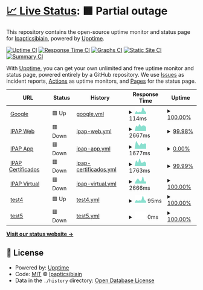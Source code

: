 # [📈 Live Status](https://Ipapticsjbiain.github.io/EstadoDePaginas): <!--live status--> **🟧 Partial outage**

This repository contains the open-source uptime monitor and status page for [Ipapticsjbiain](https://Ipapticsjbiain.github.io/EstadoDePaginas), powered by [Upptime](https://github.com/upptime/upptime).

[![Uptime CI](https://github.com/Ipapticsjbiain/EstadoDePaginas/workflows/Uptime%20CI/badge.svg)](https://github.com/Ipapticsjbiain/EstadoDePaginas/actions?query=workflow%3A%22Uptime+CI%22)
[![Response Time CI](https://github.com/Ipapticsjbiain/EstadoDePaginas/workflows/Response%20Time%20CI/badge.svg)](https://github.com/Ipapticsjbiain/EstadoDePaginas/actions?query=workflow%3A%22Response+Time+CI%22)
[![Graphs CI](https://github.com/Ipapticsjbiain/EstadoDePaginas/workflows/Graphs%20CI/badge.svg)](https://github.com/Ipapticsjbiain/EstadoDePaginas/actions?query=workflow%3A%22Graphs+CI%22)
[![Static Site CI](https://github.com/Ipapticsjbiain/EstadoDePaginas/workflows/Static%20Site%20CI/badge.svg)](https://github.com/Ipapticsjbiain/EstadoDePaginas/actions?query=workflow%3A%22Static+Site+CI%22)
[![Summary CI](https://github.com/Ipapticsjbiain/EstadoDePaginas/workflows/Summary%20CI/badge.svg)](https://github.com/Ipapticsjbiain/EstadoDePaginas/actions?query=workflow%3A%22Summary+CI%22)

With [Upptime](https://upptime.js.org), you can get your own unlimited and free uptime monitor and status page, powered entirely by a GitHub repository. We use [Issues](https://github.com/Ipapticsjbiain/EstadoDePaginas/issues) as incident reports, [Actions](https://github.com/Ipapticsjbiain/EstadoDePaginas/actions) as uptime monitors, and [Pages](https://Ipapticsjbiain.github.io/EstadoDePaginas) for the status page.

<!--start: status pages-->
<!-- This summary is generated by Upptime (https://github.com/upptime/upptime) -->
<!-- Do not edit this manually, your changes will be overwritten -->
<!-- prettier-ignore -->
| URL | Status | History | Response Time | Uptime |
| --- | ------ | ------- | ------------- | ------ |
| <img alt="" src="https://icons.duckduckgo.com/ip3/www.google.com.ico" height="13"> [Google](https://www.google.com) | 🟩 Up | [google.yml](https://github.com/Ipapticsjbiain/EstadoDePaginas/commits/HEAD/history/google.yml) | <details><summary><img alt="Response time graph" src="./graphs/google/response-time-week.png" height="20"> 114ms</summary><br><a href="https://Ipapticsjbiain.github.io/EstadoDePaginas/history/google"><img alt="Response time 108" src="https://img.shields.io/endpoint?url=https%3A%2F%2Fraw.githubusercontent.com%2FIpapticsjbiain%2FEstadoDePaginas%2FHEAD%2Fapi%2Fgoogle%2Fresponse-time.json"></a><br><a href="https://Ipapticsjbiain.github.io/EstadoDePaginas/history/google"><img alt="24-hour response time 70" src="https://img.shields.io/endpoint?url=https%3A%2F%2Fraw.githubusercontent.com%2FIpapticsjbiain%2FEstadoDePaginas%2FHEAD%2Fapi%2Fgoogle%2Fresponse-time-day.json"></a><br><a href="https://Ipapticsjbiain.github.io/EstadoDePaginas/history/google"><img alt="7-day response time 114" src="https://img.shields.io/endpoint?url=https%3A%2F%2Fraw.githubusercontent.com%2FIpapticsjbiain%2FEstadoDePaginas%2FHEAD%2Fapi%2Fgoogle%2Fresponse-time-week.json"></a><br><a href="https://Ipapticsjbiain.github.io/EstadoDePaginas/history/google"><img alt="30-day response time 100" src="https://img.shields.io/endpoint?url=https%3A%2F%2Fraw.githubusercontent.com%2FIpapticsjbiain%2FEstadoDePaginas%2FHEAD%2Fapi%2Fgoogle%2Fresponse-time-month.json"></a><br><a href="https://Ipapticsjbiain.github.io/EstadoDePaginas/history/google"><img alt="1-year response time 108" src="https://img.shields.io/endpoint?url=https%3A%2F%2Fraw.githubusercontent.com%2FIpapticsjbiain%2FEstadoDePaginas%2FHEAD%2Fapi%2Fgoogle%2Fresponse-time-year.json"></a></details> | <details><summary><a href="https://Ipapticsjbiain.github.io/EstadoDePaginas/history/google">100.00%</a></summary><a href="https://Ipapticsjbiain.github.io/EstadoDePaginas/history/google"><img alt="All-time uptime 100.00%" src="https://img.shields.io/endpoint?url=https%3A%2F%2Fraw.githubusercontent.com%2FIpapticsjbiain%2FEstadoDePaginas%2FHEAD%2Fapi%2Fgoogle%2Fuptime.json"></a><br><a href="https://Ipapticsjbiain.github.io/EstadoDePaginas/history/google"><img alt="24-hour uptime 100.00%" src="https://img.shields.io/endpoint?url=https%3A%2F%2Fraw.githubusercontent.com%2FIpapticsjbiain%2FEstadoDePaginas%2FHEAD%2Fapi%2Fgoogle%2Fuptime-day.json"></a><br><a href="https://Ipapticsjbiain.github.io/EstadoDePaginas/history/google"><img alt="7-day uptime 100.00%" src="https://img.shields.io/endpoint?url=https%3A%2F%2Fraw.githubusercontent.com%2FIpapticsjbiain%2FEstadoDePaginas%2FHEAD%2Fapi%2Fgoogle%2Fuptime-week.json"></a><br><a href="https://Ipapticsjbiain.github.io/EstadoDePaginas/history/google"><img alt="30-day uptime 100.00%" src="https://img.shields.io/endpoint?url=https%3A%2F%2Fraw.githubusercontent.com%2FIpapticsjbiain%2FEstadoDePaginas%2FHEAD%2Fapi%2Fgoogle%2Fuptime-month.json"></a><br><a href="https://Ipapticsjbiain.github.io/EstadoDePaginas/history/google"><img alt="1-year uptime 99.99%" src="https://img.shields.io/endpoint?url=https%3A%2F%2Fraw.githubusercontent.com%2FIpapticsjbiain%2FEstadoDePaginas%2FHEAD%2Fapi%2Fgoogle%2Fuptime-year.json"></a></details>
| <img alt="" src="https://icons.duckduckgo.com/ip3/ipap.chaco.gov.ar.ico" height="13"> [IPAP Web](http://ipap.chaco.gov.ar) | 🟥 Down | [ipap-web.yml](https://github.com/Ipapticsjbiain/EstadoDePaginas/commits/HEAD/history/ipap-web.yml) | <details><summary><img alt="Response time graph" src="./graphs/ipap-web/response-time-week.png" height="20"> 2667ms</summary><br><a href="https://Ipapticsjbiain.github.io/EstadoDePaginas/history/ipap-web"><img alt="Response time 4261" src="https://img.shields.io/endpoint?url=https%3A%2F%2Fraw.githubusercontent.com%2FIpapticsjbiain%2FEstadoDePaginas%2FHEAD%2Fapi%2Fipap-web%2Fresponse-time.json"></a><br><a href="https://Ipapticsjbiain.github.io/EstadoDePaginas/history/ipap-web"><img alt="24-hour response time 1998" src="https://img.shields.io/endpoint?url=https%3A%2F%2Fraw.githubusercontent.com%2FIpapticsjbiain%2FEstadoDePaginas%2FHEAD%2Fapi%2Fipap-web%2Fresponse-time-day.json"></a><br><a href="https://Ipapticsjbiain.github.io/EstadoDePaginas/history/ipap-web"><img alt="7-day response time 2667" src="https://img.shields.io/endpoint?url=https%3A%2F%2Fraw.githubusercontent.com%2FIpapticsjbiain%2FEstadoDePaginas%2FHEAD%2Fapi%2Fipap-web%2Fresponse-time-week.json"></a><br><a href="https://Ipapticsjbiain.github.io/EstadoDePaginas/history/ipap-web"><img alt="30-day response time 2548" src="https://img.shields.io/endpoint?url=https%3A%2F%2Fraw.githubusercontent.com%2FIpapticsjbiain%2FEstadoDePaginas%2FHEAD%2Fapi%2Fipap-web%2Fresponse-time-month.json"></a><br><a href="https://Ipapticsjbiain.github.io/EstadoDePaginas/history/ipap-web"><img alt="1-year response time 4632" src="https://img.shields.io/endpoint?url=https%3A%2F%2Fraw.githubusercontent.com%2FIpapticsjbiain%2FEstadoDePaginas%2FHEAD%2Fapi%2Fipap-web%2Fresponse-time-year.json"></a></details> | <details><summary><a href="https://Ipapticsjbiain.github.io/EstadoDePaginas/history/ipap-web">99.98%</a></summary><a href="https://Ipapticsjbiain.github.io/EstadoDePaginas/history/ipap-web"><img alt="All-time uptime 96.95%" src="https://img.shields.io/endpoint?url=https%3A%2F%2Fraw.githubusercontent.com%2FIpapticsjbiain%2FEstadoDePaginas%2FHEAD%2Fapi%2Fipap-web%2Fuptime.json"></a><br><a href="https://Ipapticsjbiain.github.io/EstadoDePaginas/history/ipap-web"><img alt="24-hour uptime 99.88%" src="https://img.shields.io/endpoint?url=https%3A%2F%2Fraw.githubusercontent.com%2FIpapticsjbiain%2FEstadoDePaginas%2FHEAD%2Fapi%2Fipap-web%2Fuptime-day.json"></a><br><a href="https://Ipapticsjbiain.github.io/EstadoDePaginas/history/ipap-web"><img alt="7-day uptime 99.98%" src="https://img.shields.io/endpoint?url=https%3A%2F%2Fraw.githubusercontent.com%2FIpapticsjbiain%2FEstadoDePaginas%2FHEAD%2Fapi%2Fipap-web%2Fuptime-week.json"></a><br><a href="https://Ipapticsjbiain.github.io/EstadoDePaginas/history/ipap-web"><img alt="30-day uptime 100.00%" src="https://img.shields.io/endpoint?url=https%3A%2F%2Fraw.githubusercontent.com%2FIpapticsjbiain%2FEstadoDePaginas%2FHEAD%2Fapi%2Fipap-web%2Fuptime-month.json"></a><br><a href="https://Ipapticsjbiain.github.io/EstadoDePaginas/history/ipap-web"><img alt="1-year uptime 99.77%" src="https://img.shields.io/endpoint?url=https%3A%2F%2Fraw.githubusercontent.com%2FIpapticsjbiain%2FEstadoDePaginas%2FHEAD%2Fapi%2Fipap-web%2Fuptime-year.json"></a></details>
| <img alt="" src="https://icons.duckduckgo.com/ip3/app.ipap.chaco.gov.ar.ico" height="13"> [IPAP App](http://app.ipap.chaco.gov.ar/asistencias_beta) | 🟥 Down | [ipap-app.yml](https://github.com/Ipapticsjbiain/EstadoDePaginas/commits/HEAD/history/ipap-app.yml) | <details><summary><img alt="Response time graph" src="./graphs/ipap-app/response-time-week.png" height="20"> 1677ms</summary><br><a href="https://Ipapticsjbiain.github.io/EstadoDePaginas/history/ipap-app"><img alt="Response time 3327" src="https://img.shields.io/endpoint?url=https%3A%2F%2Fraw.githubusercontent.com%2FIpapticsjbiain%2FEstadoDePaginas%2FHEAD%2Fapi%2Fipap-app%2Fresponse-time.json"></a><br><a href="https://Ipapticsjbiain.github.io/EstadoDePaginas/history/ipap-app"><img alt="24-hour response time 1652" src="https://img.shields.io/endpoint?url=https%3A%2F%2Fraw.githubusercontent.com%2FIpapticsjbiain%2FEstadoDePaginas%2FHEAD%2Fapi%2Fipap-app%2Fresponse-time-day.json"></a><br><a href="https://Ipapticsjbiain.github.io/EstadoDePaginas/history/ipap-app"><img alt="7-day response time 1677" src="https://img.shields.io/endpoint?url=https%3A%2F%2Fraw.githubusercontent.com%2FIpapticsjbiain%2FEstadoDePaginas%2FHEAD%2Fapi%2Fipap-app%2Fresponse-time-week.json"></a><br><a href="https://Ipapticsjbiain.github.io/EstadoDePaginas/history/ipap-app"><img alt="30-day response time 1599" src="https://img.shields.io/endpoint?url=https%3A%2F%2Fraw.githubusercontent.com%2FIpapticsjbiain%2FEstadoDePaginas%2FHEAD%2Fapi%2Fipap-app%2Fresponse-time-month.json"></a><br><a href="https://Ipapticsjbiain.github.io/EstadoDePaginas/history/ipap-app"><img alt="1-year response time 3554" src="https://img.shields.io/endpoint?url=https%3A%2F%2Fraw.githubusercontent.com%2FIpapticsjbiain%2FEstadoDePaginas%2FHEAD%2Fapi%2Fipap-app%2Fresponse-time-year.json"></a></details> | <details><summary><a href="https://Ipapticsjbiain.github.io/EstadoDePaginas/history/ipap-app">0.00%</a></summary><a href="https://Ipapticsjbiain.github.io/EstadoDePaginas/history/ipap-app"><img alt="All-time uptime 11.22%" src="https://img.shields.io/endpoint?url=https%3A%2F%2Fraw.githubusercontent.com%2FIpapticsjbiain%2FEstadoDePaginas%2FHEAD%2Fapi%2Fipap-app%2Fuptime.json"></a><br><a href="https://Ipapticsjbiain.github.io/EstadoDePaginas/history/ipap-app"><img alt="24-hour uptime 0.00%" src="https://img.shields.io/endpoint?url=https%3A%2F%2Fraw.githubusercontent.com%2FIpapticsjbiain%2FEstadoDePaginas%2FHEAD%2Fapi%2Fipap-app%2Fuptime-day.json"></a><br><a href="https://Ipapticsjbiain.github.io/EstadoDePaginas/history/ipap-app"><img alt="7-day uptime 0.00%" src="https://img.shields.io/endpoint?url=https%3A%2F%2Fraw.githubusercontent.com%2FIpapticsjbiain%2FEstadoDePaginas%2FHEAD%2Fapi%2Fipap-app%2Fuptime-week.json"></a><br><a href="https://Ipapticsjbiain.github.io/EstadoDePaginas/history/ipap-app"><img alt="30-day uptime 1.38%" src="https://img.shields.io/endpoint?url=https%3A%2F%2Fraw.githubusercontent.com%2FIpapticsjbiain%2FEstadoDePaginas%2FHEAD%2Fapi%2Fipap-app%2Fuptime-month.json"></a><br><a href="https://Ipapticsjbiain.github.io/EstadoDePaginas/history/ipap-app"><img alt="1-year uptime 0.00%" src="https://img.shields.io/endpoint?url=https%3A%2F%2Fraw.githubusercontent.com%2FIpapticsjbiain%2FEstadoDePaginas%2FHEAD%2Fapi%2Fipap-app%2Fuptime-year.json"></a></details>
| <img alt="" src="https://icons.duckduckgo.com/ip3/certificados.ipap.chaco.gov.ar.ico" height="13"> [IPAP Certificados](http://certificados.ipap.chaco.gov.ar) | 🟥 Down | [ipap-certificados.yml](https://github.com/Ipapticsjbiain/EstadoDePaginas/commits/HEAD/history/ipap-certificados.yml) | <details><summary><img alt="Response time graph" src="./graphs/ipap-certificados/response-time-week.png" height="20"> 1763ms</summary><br><a href="https://Ipapticsjbiain.github.io/EstadoDePaginas/history/ipap-certificados"><img alt="Response time 3391" src="https://img.shields.io/endpoint?url=https%3A%2F%2Fraw.githubusercontent.com%2FIpapticsjbiain%2FEstadoDePaginas%2FHEAD%2Fapi%2Fipap-certificados%2Fresponse-time.json"></a><br><a href="https://Ipapticsjbiain.github.io/EstadoDePaginas/history/ipap-certificados"><img alt="24-hour response time 1222" src="https://img.shields.io/endpoint?url=https%3A%2F%2Fraw.githubusercontent.com%2FIpapticsjbiain%2FEstadoDePaginas%2FHEAD%2Fapi%2Fipap-certificados%2Fresponse-time-day.json"></a><br><a href="https://Ipapticsjbiain.github.io/EstadoDePaginas/history/ipap-certificados"><img alt="7-day response time 1763" src="https://img.shields.io/endpoint?url=https%3A%2F%2Fraw.githubusercontent.com%2FIpapticsjbiain%2FEstadoDePaginas%2FHEAD%2Fapi%2Fipap-certificados%2Fresponse-time-week.json"></a><br><a href="https://Ipapticsjbiain.github.io/EstadoDePaginas/history/ipap-certificados"><img alt="30-day response time 1605" src="https://img.shields.io/endpoint?url=https%3A%2F%2Fraw.githubusercontent.com%2FIpapticsjbiain%2FEstadoDePaginas%2FHEAD%2Fapi%2Fipap-certificados%2Fresponse-time-month.json"></a><br><a href="https://Ipapticsjbiain.github.io/EstadoDePaginas/history/ipap-certificados"><img alt="1-year response time 3443" src="https://img.shields.io/endpoint?url=https%3A%2F%2Fraw.githubusercontent.com%2FIpapticsjbiain%2FEstadoDePaginas%2FHEAD%2Fapi%2Fipap-certificados%2Fresponse-time-year.json"></a></details> | <details><summary><a href="https://Ipapticsjbiain.github.io/EstadoDePaginas/history/ipap-certificados">99.99%</a></summary><a href="https://Ipapticsjbiain.github.io/EstadoDePaginas/history/ipap-certificados"><img alt="All-time uptime 97.01%" src="https://img.shields.io/endpoint?url=https%3A%2F%2Fraw.githubusercontent.com%2FIpapticsjbiain%2FEstadoDePaginas%2FHEAD%2Fapi%2Fipap-certificados%2Fuptime.json"></a><br><a href="https://Ipapticsjbiain.github.io/EstadoDePaginas/history/ipap-certificados"><img alt="24-hour uptime 99.95%" src="https://img.shields.io/endpoint?url=https%3A%2F%2Fraw.githubusercontent.com%2FIpapticsjbiain%2FEstadoDePaginas%2FHEAD%2Fapi%2Fipap-certificados%2Fuptime-day.json"></a><br><a href="https://Ipapticsjbiain.github.io/EstadoDePaginas/history/ipap-certificados"><img alt="7-day uptime 99.99%" src="https://img.shields.io/endpoint?url=https%3A%2F%2Fraw.githubusercontent.com%2FIpapticsjbiain%2FEstadoDePaginas%2FHEAD%2Fapi%2Fipap-certificados%2Fuptime-week.json"></a><br><a href="https://Ipapticsjbiain.github.io/EstadoDePaginas/history/ipap-certificados"><img alt="30-day uptime 100.00%" src="https://img.shields.io/endpoint?url=https%3A%2F%2Fraw.githubusercontent.com%2FIpapticsjbiain%2FEstadoDePaginas%2FHEAD%2Fapi%2Fipap-certificados%2Fuptime-month.json"></a><br><a href="https://Ipapticsjbiain.github.io/EstadoDePaginas/history/ipap-certificados"><img alt="1-year uptime 99.82%" src="https://img.shields.io/endpoint?url=https%3A%2F%2Fraw.githubusercontent.com%2FIpapticsjbiain%2FEstadoDePaginas%2FHEAD%2Fapi%2Fipap-certificados%2Fuptime-year.json"></a></details>
| <img alt="" src="https://icons.duckduckgo.com/ip3/ipapvirtual.chaco.gov.ar.ico" height="13"> [IPAP Virtual](http://ipapvirtual.chaco.gov.ar) | 🟥 Down | [ipap-virtual.yml](https://github.com/Ipapticsjbiain/EstadoDePaginas/commits/HEAD/history/ipap-virtual.yml) | <details><summary><img alt="Response time graph" src="./graphs/ipap-virtual/response-time-week.png" height="20"> 2666ms</summary><br><a href="https://Ipapticsjbiain.github.io/EstadoDePaginas/history/ipap-virtual"><img alt="Response time 3470" src="https://img.shields.io/endpoint?url=https%3A%2F%2Fraw.githubusercontent.com%2FIpapticsjbiain%2FEstadoDePaginas%2FHEAD%2Fapi%2Fipap-virtual%2Fresponse-time.json"></a><br><a href="https://Ipapticsjbiain.github.io/EstadoDePaginas/history/ipap-virtual"><img alt="24-hour response time 1612" src="https://img.shields.io/endpoint?url=https%3A%2F%2Fraw.githubusercontent.com%2FIpapticsjbiain%2FEstadoDePaginas%2FHEAD%2Fapi%2Fipap-virtual%2Fresponse-time-day.json"></a><br><a href="https://Ipapticsjbiain.github.io/EstadoDePaginas/history/ipap-virtual"><img alt="7-day response time 2666" src="https://img.shields.io/endpoint?url=https%3A%2F%2Fraw.githubusercontent.com%2FIpapticsjbiain%2FEstadoDePaginas%2FHEAD%2Fapi%2Fipap-virtual%2Fresponse-time-week.json"></a><br><a href="https://Ipapticsjbiain.github.io/EstadoDePaginas/history/ipap-virtual"><img alt="30-day response time 2013" src="https://img.shields.io/endpoint?url=https%3A%2F%2Fraw.githubusercontent.com%2FIpapticsjbiain%2FEstadoDePaginas%2FHEAD%2Fapi%2Fipap-virtual%2Fresponse-time-month.json"></a><br><a href="https://Ipapticsjbiain.github.io/EstadoDePaginas/history/ipap-virtual"><img alt="1-year response time 3864" src="https://img.shields.io/endpoint?url=https%3A%2F%2Fraw.githubusercontent.com%2FIpapticsjbiain%2FEstadoDePaginas%2FHEAD%2Fapi%2Fipap-virtual%2Fresponse-time-year.json"></a></details> | <details><summary><a href="https://Ipapticsjbiain.github.io/EstadoDePaginas/history/ipap-virtual">100.00%</a></summary><a href="https://Ipapticsjbiain.github.io/EstadoDePaginas/history/ipap-virtual"><img alt="All-time uptime 99.84%" src="https://img.shields.io/endpoint?url=https%3A%2F%2Fraw.githubusercontent.com%2FIpapticsjbiain%2FEstadoDePaginas%2FHEAD%2Fapi%2Fipap-virtual%2Fuptime.json"></a><br><a href="https://Ipapticsjbiain.github.io/EstadoDePaginas/history/ipap-virtual"><img alt="24-hour uptime 99.99%" src="https://img.shields.io/endpoint?url=https%3A%2F%2Fraw.githubusercontent.com%2FIpapticsjbiain%2FEstadoDePaginas%2FHEAD%2Fapi%2Fipap-virtual%2Fuptime-day.json"></a><br><a href="https://Ipapticsjbiain.github.io/EstadoDePaginas/history/ipap-virtual"><img alt="7-day uptime 100.00%" src="https://img.shields.io/endpoint?url=https%3A%2F%2Fraw.githubusercontent.com%2FIpapticsjbiain%2FEstadoDePaginas%2FHEAD%2Fapi%2Fipap-virtual%2Fuptime-week.json"></a><br><a href="https://Ipapticsjbiain.github.io/EstadoDePaginas/history/ipap-virtual"><img alt="30-day uptime 100.00%" src="https://img.shields.io/endpoint?url=https%3A%2F%2Fraw.githubusercontent.com%2FIpapticsjbiain%2FEstadoDePaginas%2FHEAD%2Fapi%2Fipap-virtual%2Fuptime-month.json"></a><br><a href="https://Ipapticsjbiain.github.io/EstadoDePaginas/history/ipap-virtual"><img alt="1-year uptime 99.82%" src="https://img.shields.io/endpoint?url=https%3A%2F%2Fraw.githubusercontent.com%2FIpapticsjbiain%2FEstadoDePaginas%2FHEAD%2Fapi%2Fipap-virtual%2Fuptime-year.json"></a></details>
| <img alt="" src="https://icons.duckduckgo.com/ip3/www.google.com.ico" height="13"> [test4](https://www.google.com) | 🟩 Up | [test4.yml](https://github.com/Ipapticsjbiain/EstadoDePaginas/commits/HEAD/history/test4.yml) | <details><summary><img alt="Response time graph" src="./graphs/test4/response-time-week.png" height="20"> 95ms</summary><br><a href="https://Ipapticsjbiain.github.io/EstadoDePaginas/history/test4"><img alt="Response time 96" src="https://img.shields.io/endpoint?url=https%3A%2F%2Fraw.githubusercontent.com%2FIpapticsjbiain%2FEstadoDePaginas%2FHEAD%2Fapi%2Ftest4%2Fresponse-time.json"></a><br><a href="https://Ipapticsjbiain.github.io/EstadoDePaginas/history/test4"><img alt="24-hour response time 55" src="https://img.shields.io/endpoint?url=https%3A%2F%2Fraw.githubusercontent.com%2FIpapticsjbiain%2FEstadoDePaginas%2FHEAD%2Fapi%2Ftest4%2Fresponse-time-day.json"></a><br><a href="https://Ipapticsjbiain.github.io/EstadoDePaginas/history/test4"><img alt="7-day response time 95" src="https://img.shields.io/endpoint?url=https%3A%2F%2Fraw.githubusercontent.com%2FIpapticsjbiain%2FEstadoDePaginas%2FHEAD%2Fapi%2Ftest4%2Fresponse-time-week.json"></a><br><a href="https://Ipapticsjbiain.github.io/EstadoDePaginas/history/test4"><img alt="30-day response time 96" src="https://img.shields.io/endpoint?url=https%3A%2F%2Fraw.githubusercontent.com%2FIpapticsjbiain%2FEstadoDePaginas%2FHEAD%2Fapi%2Ftest4%2Fresponse-time-month.json"></a><br><a href="https://Ipapticsjbiain.github.io/EstadoDePaginas/history/test4"><img alt="1-year response time 100" src="https://img.shields.io/endpoint?url=https%3A%2F%2Fraw.githubusercontent.com%2FIpapticsjbiain%2FEstadoDePaginas%2FHEAD%2Fapi%2Ftest4%2Fresponse-time-year.json"></a></details> | <details><summary><a href="https://Ipapticsjbiain.github.io/EstadoDePaginas/history/test4">100.00%</a></summary><a href="https://Ipapticsjbiain.github.io/EstadoDePaginas/history/test4"><img alt="All-time uptime 100.00%" src="https://img.shields.io/endpoint?url=https%3A%2F%2Fraw.githubusercontent.com%2FIpapticsjbiain%2FEstadoDePaginas%2FHEAD%2Fapi%2Ftest4%2Fuptime.json"></a><br><a href="https://Ipapticsjbiain.github.io/EstadoDePaginas/history/test4"><img alt="24-hour uptime 100.00%" src="https://img.shields.io/endpoint?url=https%3A%2F%2Fraw.githubusercontent.com%2FIpapticsjbiain%2FEstadoDePaginas%2FHEAD%2Fapi%2Ftest4%2Fuptime-day.json"></a><br><a href="https://Ipapticsjbiain.github.io/EstadoDePaginas/history/test4"><img alt="7-day uptime 100.00%" src="https://img.shields.io/endpoint?url=https%3A%2F%2Fraw.githubusercontent.com%2FIpapticsjbiain%2FEstadoDePaginas%2FHEAD%2Fapi%2Ftest4%2Fuptime-week.json"></a><br><a href="https://Ipapticsjbiain.github.io/EstadoDePaginas/history/test4"><img alt="30-day uptime 100.00%" src="https://img.shields.io/endpoint?url=https%3A%2F%2Fraw.githubusercontent.com%2FIpapticsjbiain%2FEstadoDePaginas%2FHEAD%2Fapi%2Ftest4%2Fuptime-month.json"></a><br><a href="https://Ipapticsjbiain.github.io/EstadoDePaginas/history/test4"><img alt="1-year uptime 99.99%" src="https://img.shields.io/endpoint?url=https%3A%2F%2Fraw.githubusercontent.com%2FIpapticsjbiain%2FEstadoDePaginas%2FHEAD%2Fapi%2Ftest4%2Fuptime-year.json"></a></details>
| <img alt="" src="https://icons.duckduckgo.com/ip3/asdadsds.chaco.gov.ara.ico" height="13"> [test5](http://asdadsds.chaco.gov.ara) | 🟥 Down | [test5.yml](https://github.com/Ipapticsjbiain/EstadoDePaginas/commits/HEAD/history/test5.yml) | <details><summary><img alt="Response time graph" src="./graphs/test5/response-time-week.png" height="20"> 0ms</summary><br><a href="https://Ipapticsjbiain.github.io/EstadoDePaginas/history/test5"><img alt="Response time 0" src="https://img.shields.io/endpoint?url=https%3A%2F%2Fraw.githubusercontent.com%2FIpapticsjbiain%2FEstadoDePaginas%2FHEAD%2Fapi%2Ftest5%2Fresponse-time.json"></a><br><a href="https://Ipapticsjbiain.github.io/EstadoDePaginas/history/test5"><img alt="24-hour response time 0" src="https://img.shields.io/endpoint?url=https%3A%2F%2Fraw.githubusercontent.com%2FIpapticsjbiain%2FEstadoDePaginas%2FHEAD%2Fapi%2Ftest5%2Fresponse-time-day.json"></a><br><a href="https://Ipapticsjbiain.github.io/EstadoDePaginas/history/test5"><img alt="7-day response time 0" src="https://img.shields.io/endpoint?url=https%3A%2F%2Fraw.githubusercontent.com%2FIpapticsjbiain%2FEstadoDePaginas%2FHEAD%2Fapi%2Ftest5%2Fresponse-time-week.json"></a><br><a href="https://Ipapticsjbiain.github.io/EstadoDePaginas/history/test5"><img alt="30-day response time 0" src="https://img.shields.io/endpoint?url=https%3A%2F%2Fraw.githubusercontent.com%2FIpapticsjbiain%2FEstadoDePaginas%2FHEAD%2Fapi%2Ftest5%2Fresponse-time-month.json"></a><br><a href="https://Ipapticsjbiain.github.io/EstadoDePaginas/history/test5"><img alt="1-year response time 0" src="https://img.shields.io/endpoint?url=https%3A%2F%2Fraw.githubusercontent.com%2FIpapticsjbiain%2FEstadoDePaginas%2FHEAD%2Fapi%2Ftest5%2Fresponse-time-year.json"></a></details> | <details><summary><a href="https://Ipapticsjbiain.github.io/EstadoDePaginas/history/test5">100.00%</a></summary><a href="https://Ipapticsjbiain.github.io/EstadoDePaginas/history/test5"><img alt="All-time uptime 100.00%" src="https://img.shields.io/endpoint?url=https%3A%2F%2Fraw.githubusercontent.com%2FIpapticsjbiain%2FEstadoDePaginas%2FHEAD%2Fapi%2Ftest5%2Fuptime.json"></a><br><a href="https://Ipapticsjbiain.github.io/EstadoDePaginas/history/test5"><img alt="24-hour uptime 100.00%" src="https://img.shields.io/endpoint?url=https%3A%2F%2Fraw.githubusercontent.com%2FIpapticsjbiain%2FEstadoDePaginas%2FHEAD%2Fapi%2Ftest5%2Fuptime-day.json"></a><br><a href="https://Ipapticsjbiain.github.io/EstadoDePaginas/history/test5"><img alt="7-day uptime 100.00%" src="https://img.shields.io/endpoint?url=https%3A%2F%2Fraw.githubusercontent.com%2FIpapticsjbiain%2FEstadoDePaginas%2FHEAD%2Fapi%2Ftest5%2Fuptime-week.json"></a><br><a href="https://Ipapticsjbiain.github.io/EstadoDePaginas/history/test5"><img alt="30-day uptime 100.00%" src="https://img.shields.io/endpoint?url=https%3A%2F%2Fraw.githubusercontent.com%2FIpapticsjbiain%2FEstadoDePaginas%2FHEAD%2Fapi%2Ftest5%2Fuptime-month.json"></a><br><a href="https://Ipapticsjbiain.github.io/EstadoDePaginas/history/test5"><img alt="1-year uptime 100.00%" src="https://img.shields.io/endpoint?url=https%3A%2F%2Fraw.githubusercontent.com%2FIpapticsjbiain%2FEstadoDePaginas%2FHEAD%2Fapi%2Ftest5%2Fuptime-year.json"></a></details>

<!--end: status pages-->

[**Visit our status website →**](https://Ipapticsjbiain.github.io/EstadoDePaginas)

## 📄 License

- Powered by: [Upptime](https://github.com/upptime/upptime)
- Code: [MIT](./LICENSE) © [Ipapticsjbiain](https://Ipapticsjbiain.github.io/EstadoDePaginas)
- Data in the `./history` directory: [Open Database License](https://opendatacommons.org/licenses/odbl/1-0/)
